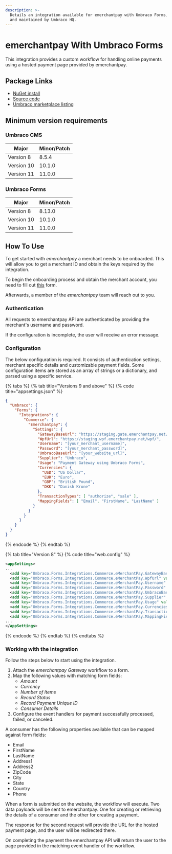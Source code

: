 ```yaml
---
description: >-
  Details an integration available for emerchantpay with Umbraco Forms, built
  and maintained by Umbraco HQ.
---
```


# emerchantpay With Umbraco Forms

This integration provides a custom workflow for handling online payments using a hosted payment page provided by emerchantpay.

## Package Links

* [NuGet install](https://www.nuget.org/packages/Umbraco.Forms.Integrations.Commerce.emerchantpay)
* [Source code](https://github.com/umbraco/Umbraco.Forms.Integrations/tree/main-v10/src/Umbraco.Forms.Integrations.Commerce.EMerchantPay)
* [Umbraco marketplace listing](https://marketplace.umbraco.com/package/umbraco.forms.integrations.commerce.emerchantpay)

## Minimum version requirements

### Umbraco CMS

| Major      | Minor/Patch |
| ---------- | ----------- |
| Version 8  | 8.5.4       |
| Version 10 | 10.1.0      |
| Version 11 | 11.0.0      |

### Umbraco Forms

| Major      | Minor/Patch |
| ---------- | ----------- |
| Version 8  | 8.13.0      |
| Version 10 | 10.1.0      |
| Version 11 | 11.0.0      |

## How To Use

To get started with _emerchantpay_ a merchant needs to be onboarded. This will allow you to get a merchant ID and obtain the keys required by the integration.

To begin the onboarding process and obtain the merchant account, you need to fill out [this](https://www.emerchantpay.com/contact-us?utm\_source\_\_c=umbraco\_referral\&utm\_medium\_\_c=technical\_blog\&utm\_campaign\_\_c=Umbraco) form.

Afterwards, a member of the _emerchantpay_ team will reach out to you.

### Authentication

All requests to emerchantpay API are authenticated by providing the merchant's username and password.

If the configuration is incomplete, the user will receive an error message.

### Configuration

The below configuration is required. It consists of authentication settings, merchant specific details and customizable payment fields. Some configuration items are stored as an array of strings or a dictionary, and parsed using a specific service.

{% tabs %}
{% tab title="Versions 9 and above" %}
{% code title="appsettings.json" %}
```json
{
  "Umbraco": {
    "Forms": {
      "Integrations": {
        "Commerce": {
          "Emerchantpay": {
            "Settings": {
              "GatewayBaseUrl": "https://staging.gate.emerchantpay.net/",
              "WpfUrl": "https://staging.wpf.emerchantpay.net/wpf/",
              "Username": "[your_merchant_username]",
              "Password": "[your_merchant_password]",
              "UmbracoBaseUrl": "[your_website_url]",
              "Supplier": "Umbraco",
              "Usage": "Payment Gateway using Umbraco Forms",
              "Currencies": {
                "USD": "US Dollar",
                "EUR": "Euro",
                "GBP": "British Pound",
                "DKK": "Danish Krone"
              },
              "TransactionTypes": [ "authorize", "sale" ],
              "MappingFields": [ "Email", "FirstName", "LastName" ]
            }
          }
        }
      }
    }
  }
}
```
{% endcode %}
{% endtab %}

{% tab title="Version 8" %}
{% code title="web.config" %}
```xml
<appSettings>
...
  <add key="Umbraco.Forms.Integrations.Commerce.eMerchantPay.GatewayBaseurl" value="https://staging.gate.emerchantpay.net/"/>
  <add key="Umbraco.Forms.Integrations.Commerce.eMerchantPay.WpfUrl" value="https://staging.wpf.emerchantpay.net/wpf"/>
  <add key="Umbraco.Forms.Integrations.Commerce.eMerchantPay.Username" value="[your_merchant_username]"/>
  <add key="Umbraco.Forms.Integrations.Commerce.eMerchantPay.Password" value="[your_merchant_password]"/>
  <add key="Umbraco.Forms.Integrations.Commerce.eMerchantPay.UmbracoBaseUrl" value="[your_website_url]"/>
  <add key="Umbraco.Forms.Integrations.Commerce.eMerchantPay.Supplier" value="Umbraco"/>
  <add key="Umbraco.Forms.Integrations.Commerce.eMerchantPay.Usage" value="Payment Gateway using Umbraco Forms"/>
  <add key="Umbraco.Forms.Integrations.Commerce.eMerchantPay.Currencies" value="USD,US Dollar;EUR,Euro;GBP,British Pound;DKK,Danish Krone"/>
  <add key="Umbraco.Forms.Integrations.Commerce.eMerchantPay.TransactionTypes" value="authorize;sale"/>
  <add key="Umbraco.Forms.Integrations.Commerce.eMerchantPay.MappingFields" value="Email;FirstName;LastName"/>
...
</appSettings>
```
{% endcode %}
{% endtab %}
{% endtabs %}

### Working with the integration

Follow the steps below to start using the integration.

1. Attach the _emerchantpay Gateway_ workflow to a form.
2. Map the following values with matching form fields:
   * _Amount_&#x20;
   * _Currency_
   * _Number of Items_
   * _Record Status_
   * _Record Payment Unique ID_
   * _Consumer Details_
3. Configure the event handlers for payment successfully processed, failed, or canceled.

A consumer has the following properties available that can be mapped against form fields:

* Email
* FirstName
* LastName
* Address1
* Address2
* ZipCode
* City
* State
* Country
* Phone

When a form is submitted on the website, the workflow will execute. Two data payloads will be sent to emerchantpay. One for creating or retrieving the details of a consumer and the other for creating a payment.

The response for the second request will provide the URL for the hosted payment page, and the user will be redirected there.

On completing the payment the emerchantpay API will return the user to the page provided in the matching event handler of the workflow.
